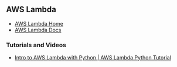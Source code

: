 ## AWS Lambda

- [AWS Lambda Home](https://aws.amazon.com/lambda/)
- [AWS Lambda Docs](https://docs.aws.amazon.com/lambda/latest/dg/welcome.html)

### Tutorials and Videos
- [Intro to AWS Lambda with Python | AWS Lambda Python Tutorial](https://www.youtube.com/watch?v=-8L4OxotXlE)
